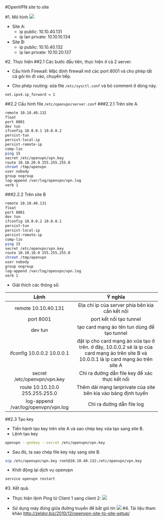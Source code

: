 #OpenVPN site to site

#1. Mô hình
![](http://i.imgur.com/szVrl53.jpg)

- Site A:
	- ip public: 10.10.40.131
	- ip lan private: 10.10.10.134
- Site B:
	- ip public: 10.10.40.132
	- ip lan private: 10.10.20.137

#2. Thực hiện
##2.1 Các bước đầu tiên, thực hiện ở cả 2 server.
- Cấu hình Firewall: Mặc định firewall mở các port 8001 và cho phép tất cả gói tin đi vào, chuyển tiếp.

- Cho phép routing: sửa file `/etc/sysctl.conf` và bỏ comment ở dòng này.
```sh
net.ipv4.ip_forward = 1
```
##2.2 Cấu hình file `/etc/openvpn/server.conf`
###2.2.1 Trên site A.

```sh
remote 10.10.40.132
float
port 8001
dev tun
ifconfig 10.0.0.1 10.0.0.2
persist-tun
persist-local-ip
persist-remote-ip
comp-lzo
ping 15
secret /etc/openvpn/vpn.key
route 10.10.20.0 255.255.255.0
chroot /tmp/openvpn
user nobody
group nogroup
log-append /var/log/openvpn/vpn.log
verb 1
```

###2.2.2 Trên site B

```sh
remote 10.10.40.131
float
port 8001
dev tun
ifconfig 10.0.0.2 10.0.0.1
persist-tun
persist-local-ip
persist-remote-ip
comp-lzo
ping 15
secret /etc/openvpn/vpn.key
route 10.10.10.0 255.255.255.0
chroot /tmp/openvpn
user nobody
group nogroup
log-append /var/log/openvpn/vpn.log
verb 1
```

- Giải thích các thông số:

|Lệnh|Ý nghĩa|
|:---:|:---:|
|remote 10.10.40.131| Địa chỉ ip của server phía bên kia cần kết nối|
|port 8001|port kết nối tạo tunnel|
|dev tun|tạo card mạng ảo tên tun dùng để tạo tunnel|
|ifconfig 10.0.0.2 10.0.0.1| đặt ip cho card mạng ảo vừa tạo ở trên. ở đây, 10.0.0.2 sẽ là ip của card mạng ảo trên site B và 10.0.0.1 là ip card mạng ảo trên site A|.
|secret /etc/openvpn/vpn.key| Chỉ ra đường dẫn file key để xác thực kết nối|
|route 10.10.10.0 255.255.255.0| Thêm dải mạng lanprivate của site bên kia vào bảng định tuyến|
|log-append /var/log/openvpn/vpn.log| Chỉ ra đường dẫn file log|


##2.3 Tạo key
- Tiến hành tạo key trên site A và sao chép key vừa tạo sang site B.
- Lệnh tạo key
```sh
openvpn --genkey --secret /etc/openvpn/vpn.key
```

- Sau đó, ta sao chép file key này sang site B.
```sh
scp /etc/openvpn/vpn.key root@10.10.40.132:/etc/openvpn/vpn.key
```

- Khởi động lại dịch vụ openvpn
```sh
service openvpn restart
```

#3. Kết quả.
- Thực hiện lệnh Ping từ Client 1 sang client 2:
![](http://image.prntscr.com/image/39c0f7d8b2904a558d21e8b39bd12b60.png)

- Sử dụng máy đứng giữa đường truyền để bắt gói tin
![](http://image.prntscr.com/image/95ccf510ee7942a48fe22efb1936136d.png)
#4. Tài liệu tham khảo
http://zeldor.biz/2010/12/openvpn-site-to-site-setup/
